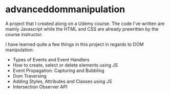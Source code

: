 # advanceddommanipulation

A project that I created along on a Udemy course. The code I've written are mainly Javascript while the HTML and CSS are already prewritten by the course instructor. 

I have learned quite a few things in this project in regards to DOM manipulation:


- Types of Events and Event Handlers
- How to create, select or delete elements using JS
- Event Propagation: Capturing and Bubbling 
- Dom Traversing 
- Adding Styles, Attributes and Classes using JS
- Intersection Observer API
